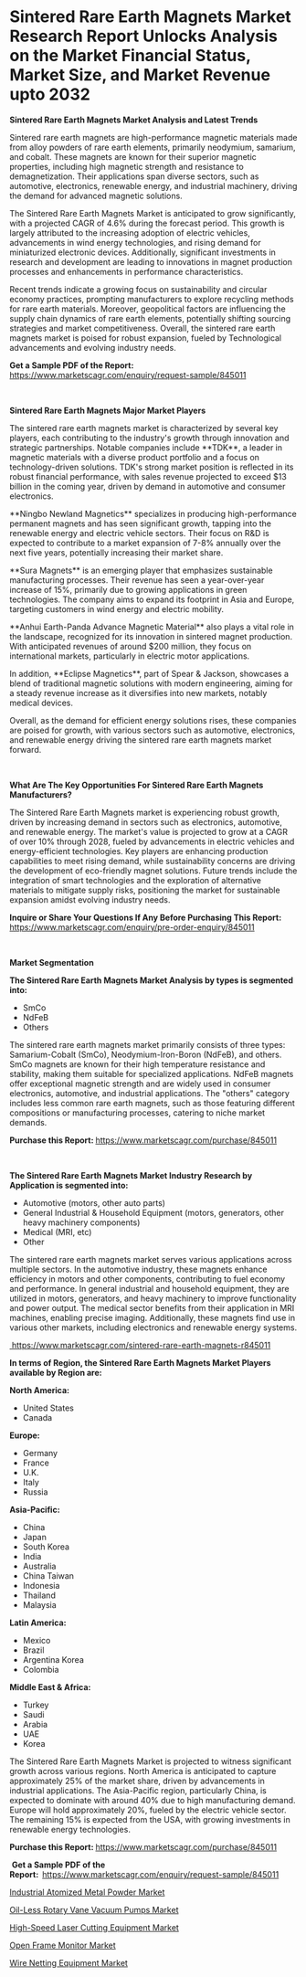 <p><h1>Sintered Rare Earth Magnets Market Research Report Unlocks Analysis on the Market Financial Status, Market Size, and Market Revenue upto 2032</h1></p><p><strong>Sintered Rare Earth Magnets Market Analysis and Latest Trends</strong></p>
<p><p>Sintered rare earth magnets are high-performance magnetic materials made from alloy powders of rare earth elements, primarily neodymium, samarium, and cobalt. These magnets are known for their superior magnetic properties, including high magnetic strength and resistance to demagnetization. Their applications span diverse sectors, such as automotive, electronics, renewable energy, and industrial machinery, driving the demand for advanced magnetic solutions.</p><p>The Sintered Rare Earth Magnets Market is anticipated to grow significantly, with a projected CAGR of 4.6% during the forecast period. This growth is largely attributed to the increasing adoption of electric vehicles, advancements in wind energy technologies, and rising demand for miniaturized electronic devices. Additionally, significant investments in research and development are leading to innovations in magnet production processes and enhancements in performance characteristics.</p><p>Recent trends indicate a growing focus on sustainability and circular economy practices, prompting manufacturers to explore recycling methods for rare earth materials. Moreover, geopolitical factors are influencing the supply chain dynamics of rare earth elements, potentially shifting sourcing strategies and market competitiveness. Overall, the sintered rare earth magnets market is poised for robust expansion, fueled by Technological advancements and evolving industry needs.</p></p>
<p><strong>Get a Sample PDF of the Report:&nbsp;</strong> <a href="https://www.marketscagr.com/enquiry/request-sample/845011?utm_campaign=2218&utm_medium=2&utm_source=Github&utm_content=ia&utm_term=30012025&utm_id=sintered-rare-earth-magnets">https://www.marketscagr.com/enquiry/request-sample/845011</a></p>
<p>&nbsp;</p>
<p><strong>Sintered Rare Earth Magnets Major Market Players</strong></p>
<p><p>The sintered rare earth magnets market is characterized by several key players, each contributing to the industry's growth through innovation and strategic partnerships. Notable companies include **TDK**, a leader in magnetic materials with a diverse product portfolio and a focus on technology-driven solutions. TDK's strong market position is reflected in its robust financial performance, with sales revenue projected to exceed $13 billion in the coming year, driven by demand in automotive and consumer electronics.</p><p>**Ningbo Newland Magnetics** specializes in producing high-performance permanent magnets and has seen significant growth, tapping into the renewable energy and electric vehicle sectors. Their focus on R&D is expected to contribute to a market expansion of 7-8% annually over the next five years, potentially increasing their market share.</p><p>**Sura Magnets** is an emerging player that emphasizes sustainable manufacturing processes. Their revenue has seen a year-over-year increase of 15%, primarily due to growing applications in green technologies. The company aims to expand its footprint in Asia and Europe, targeting customers in wind energy and electric mobility.</p><p>**Anhui Earth-Panda Advance Magnetic Material** also plays a vital role in the landscape, recognized for its innovation in sintered magnet production. With anticipated revenues of around $200 million, they focus on international markets, particularly in electric motor applications.</p><p>In addition, **Eclipse Magnetics**, part of Spear & Jackson, showcases a blend of traditional magnetic solutions with modern engineering, aiming for a steady revenue increase as it diversifies into new markets, notably medical devices.</p><p>Overall, as the demand for efficient energy solutions rises, these companies are poised for growth, with various sectors such as automotive, electronics, and renewable energy driving the sintered rare earth magnets market forward.</p></p>
<p>&nbsp;</p>
<p><strong>What Are The Key Opportunities For Sintered Rare Earth Magnets Manufacturers?</strong></p>
<p><p>The Sintered Rare Earth Magnets market is experiencing robust growth, driven by increasing demand in sectors such as electronics, automotive, and renewable energy. The market's value is projected to grow at a CAGR of over 10% through 2028, fueled by advancements in electric vehicles and energy-efficient technologies. Key players are enhancing production capabilities to meet rising demand, while sustainability concerns are driving the development of eco-friendly magnet solutions. Future trends include the integration of smart technologies and the exploration of alternative materials to mitigate supply risks, positioning the market for sustainable expansion amidst evolving industry needs.</p></p>
<p><strong>Inquire or Share Your Questions If Any Before Purchasing This Report:</strong> <a href="https://www.marketscagr.com/enquiry/pre-order-enquiry/845011?utm_campaign=2218&utm_medium=2&utm_source=Github&utm_content=ia&utm_term=30012025&utm_id=sintered-rare-earth-magnets">https://www.marketscagr.com/enquiry/pre-order-enquiry/845011</a></p>
<p>&nbsp;</p>
<p><strong>Market Segmentation</strong></p>
<p><strong>The Sintered Rare Earth Magnets Market Analysis by types is segmented into:</strong></p>
<p><ul><li>SmCo</li><li>NdFeB</li><li>Others</li></ul></p>
<p><p>The sintered rare earth magnets market primarily consists of three types: Samarium-Cobalt (SmCo), Neodymium-Iron-Boron (NdFeB), and others. SmCo magnets are known for their high temperature resistance and stability, making them suitable for specialized applications. NdFeB magnets offer exceptional magnetic strength and are widely used in consumer electronics, automotive, and industrial applications. The "others" category includes less common rare earth magnets, such as those featuring different compositions or manufacturing processes, catering to niche market demands.</p></p>
<p><strong>Purchase this Report:&nbsp;</strong><a href="https://www.marketscagr.com/purchase/845011?utm_campaign=2218&utm_medium=2&utm_source=Github&utm_content=ia&utm_term=30012025&utm_id=sintered-rare-earth-magnets">https://www.marketscagr.com/purchase/845011</a></p>
<p>&nbsp;</p>
<p><strong>The Sintered Rare Earth Magnets Market Industry Research by Application is segmented into:</strong></p>
<p><ul><li>Automotive (motors, other auto parts)</li><li>General Industrial & Household Equipment (motors, generators, other heavy machinery components)</li><li>Medical (MRI, etc)</li><li>Other</li></ul></p>
<p><p>The sintered rare earth magnets market serves various applications across multiple sectors. In the automotive industry, these magnets enhance efficiency in motors and other components, contributing to fuel economy and performance. In general industrial and household equipment, they are utilized in motors, generators, and heavy machinery to improve functionality and power output. The medical sector benefits from their application in MRI machines, enabling precise imaging. Additionally, these magnets find use in various other markets, including electronics and renewable energy systems.</p></p>
<p><a href="https://www.marketscagr.com/sintered-rare-earth-magnets-r845011?utm_campaign=2218&utm_medium=2&utm_source=Github&utm_content=ia&utm_term=30012025&utm_id=sintered-rare-earth-magnets">&nbsp;https://www.marketscagr.com/sintered-rare-earth-magnets-r845011</a></p>
<p><strong>In terms of Region, the Sintered Rare Earth Magnets Market Players available by Region are:</strong></p>
<p>
    <p> <strong> North America: </strong>
        <ul>
            <li>United States</li>
            <li>Canada</li>
        </ul>
        </p> 
    <p> <strong> Europe: </strong>
        <ul>
            <li>Germany</li>
            <li>France</li>
            <li>U.K.</li>
            <li>Italy</li>
            <li>Russia</li>
        </ul>
        </p> 
    <p> <strong> Asia-Pacific: </strong>
        <ul>
            <li>China</li>
            <li>Japan</li>
            <li>South Korea</li>
            <li>India</li>
            <li>Australia</li>
            <li>China Taiwan</li>
            <li>Indonesia</li>
            <li>Thailand</li>
            <li>Malaysia</li>
        </ul>
        </p> 
    <p> <strong> Latin America: </strong>
        <ul>
            <li>Mexico</li>
            <li>Brazil</li>
            <li>Argentina Korea</li>
            <li>Colombia</li>
        </ul>
        </p> 
    <p> <strong> Middle East & Africa: </strong>
        <ul>
            <li>Turkey</li>
            <li>Saudi</li>
            <li>Arabia</li>
            <li>UAE</li>
            <li>Korea</li>
        </ul>
    </p>
    </p>
<p><p>The Sintered Rare Earth Magnets Market is projected to witness significant growth across various regions. North America is anticipated to capture approximately 25% of the market share, driven by advancements in industrial applications. The Asia-Pacific region, particularly China, is expected to dominate with around 40% due to high manufacturing demand. Europe will hold approximately 20%, fueled by the electric vehicle sector. The remaining 15% is expected from the USA, with growing investments in renewable energy technologies.</p></p>
<p><strong>Purchase this Report: </strong><a href="https://www.marketscagr.com/purchase/845011?utm_campaign=2218&utm_medium=2&utm_source=Github&utm_content=ia&utm_term=30012025&utm_id=sintered-rare-earth-magnets">https://www.marketscagr.com/purchase/845011</a></p>
<p>&nbsp;<strong>Get a Sample PDF of the Report:&nbsp;&nbsp;</strong><a href="https://www.marketscagr.com/enquiry/request-sample/845011?utm_campaign=2218&utm_medium=2&utm_source=Github&utm_content=ia&utm_term=30012025&utm_id=sintered-rare-earth-magnets">https://www.marketscagr.com/enquiry/request-sample/845011</a></p>
<p><strong></strong></p>
<p><p><a href="https://www.linkedin.com/pulse/industrial-atomized-metal-powder-market-size-2025-2032-reports-mmlzf?utm_campaign=2218&utm_medium=2&utm_source=Github&utm_content=ia&utm_term=30012025&utm_id=sintered-rare-earth-magnets">Industrial Atomized Metal Powder Market</a></p><p><a href="https://www.linkedin.com/pulse/oil-less-rotary-vane-vacuum-pumps-market-size-growth-drivers-etane?utm_campaign=2218&utm_medium=2&utm_source=Github&utm_content=ia&utm_term=30012025&utm_id=sintered-rare-earth-magnets">Oil-Less Rotary Vane Vacuum Pumps Market</a></p><p><a href="https://www.linkedin.com/pulse/whats-fueling-high-speed-laser-cutting-equipment-markets-growth-jti6e?utm_campaign=2218&utm_medium=2&utm_source=Github&utm_content=ia&utm_term=30012025&utm_id=sintered-rare-earth-magnets">High-Speed Laser Cutting Equipment Market</a></p><p><a href="https://www.linkedin.com/pulse/comprehensive-growth-insights-open-frame-monitor-market-expected-zmmif?utm_campaign=2218&utm_medium=2&utm_source=Github&utm_content=ia&utm_term=30012025&utm_id=sintered-rare-earth-magnets">Open Frame Monitor Market</a></p><p><a href="https://www.linkedin.com/pulse/revolutionizing-success-in-depth-review-theglobal-wire-netting-viasf?utm_campaign=2218&utm_medium=2&utm_source=Github&utm_content=ia&utm_term=30012025&utm_id=sintered-rare-earth-magnets">Wire Netting Equipment Market</a></p></p>